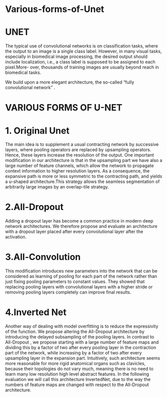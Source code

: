 # Various-forms-of-Unet

# UNET

The  typical  use  of  convolutional  networks  is  on  classification  tasks,  where
the output to an image is a single class label. However, in many visual tasks,
especially  in  biomedical  image  processing,  the  desired  output  should  include
localization, i.e., a class label is supposed to be assigned to each pixel.More-
over, thousands of training images are usually beyond reach in biomedical tasks.

We build upon a more elegant architecture, the so-called “fully
convolutional network” .


# VARIOUS FORMS OF U-NET

# 1. Original Unet
The main idea is to supplement a usual contracting network by
successive layers, where pooling operators are replaced by upsampling operators.
Hence, these layers increase the resolution of the output.
One  important  modification  in  our  architecture  is  that  in  the  upsampling
part we have also a large number of feature channels, which allow the network
to propagate context information to higher resolution layers. As a consequence,
the expansive path is more or less symmetric to the contracting path, and yields
a u-shaped architecture.This strategy allows the seamless segmentation of arbitrarily large images by an
overlap-tile strategy.

# 2.All-Dropout
Adding a dropout layer has become
a common practice in modern deep network architectures. We
therefore propose and evaluate an architecture with a dropout
layer placed after every convolutional layer after the activation.

# 3.All-Convolution
This  modification  introduces  new  parameters
into the network that can be considered as learning of pooling
for  each  part  of  the  network  rather  than  just  fixing  pooling
parameters  to  constant  values.  They  showed  that  replacing
pooling  layers  with  convolutional  layers  with  a  higher  stride or  removing  pooling  layers  completely  can  improve  final
results.

# 4.Inverted Net
Another way of dealing with model overfitting is to reduce
the  expressivity  of  the  function.
We propose altering the All-Dropout architecture by introducing the delayed subsampling of the pooling layers.
In contrast to All-Dropout , we propose starting with a large  number  of  feature  maps  and  dividing  this  by  a  factor
of  two  after  every  pooling  layer  in  the  contraction  part  of the  network,  while  increasing  by  a  factor  of  two  after  every upsampling   layer   in   the   expansion   part.   Intuitively,   such architecture seems more reasonable for more rigid anatomical organs such as clavicles, because their topologies do not vary much, meaning there is no need to learn many low resolution
high  level  abstract  features.  In  the  following  evaluation  we will  call  this  architecture InvertedNet, due  to  the  way  the
numbers  of  feature  maps  are  changed  with  respect  to  the All-Dropout architecture.


